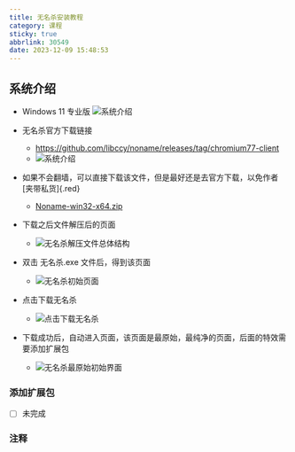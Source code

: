 ```yaml
---
title: 无名杀安装教程
category: 课程
sticky: true
abbrlink: 30549
date: 2023-12-09 15:48:53
---
```


## 系统介绍

- Windows 11 专业版
![系统介绍](/img/software/window11操作系统简介.png)

- 无名杀官方下载链接
    - https://github.com/libccy/noname/releases/tag/chromium77-client
    - ![系统介绍](/img/software/无名杀系统包.png)

- 如果不会翻墙，可以直接下载该文件，但是最好还是去官方下载，以免作者[夹带私货]{.red}

    - [Noname-win32-x64.zip](/file/Noname-win32-x64.zip)

- 下载之后文件解压后的页面
    - ![无名杀解压文件总体结构](/img/software/无名杀解压文件总体结构.png)
- 双击 无名杀.exe 文件后，得到该页面
    - ![无名杀初始页面](/img/software/无名杀初始页面.png)
- 点击下载无名杀
    - ![点击下载无名杀](/img/software/点击下载无名杀.png)
- 下载成功后，自动进入页面，该页面是最原始，最纯净的页面，后面的特效需要添加扩展包
    - ![无名杀最原始初始界面](/img/software/无名杀最原始初始界面.png)
### 添加扩展包
- [ ] 未完成


### 注释